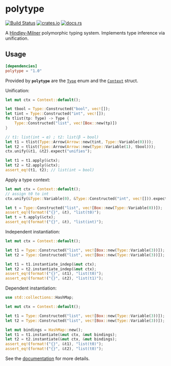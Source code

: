 # polytype

[![Build Status](https://travis-ci.org/lucasem/polytype-rs.svg?branch=master)](https://travis-ci.org/lucasem/polytype-rs)
[![crates.io](https://img.shields.io/crates/v/polytype.svg)](https://crates.io/crates/polytype)
[![docs.rs](https://docs.rs/polytype/badge.svg)](https://docs.rs/polytype)

A [Hindley-Milner](https://wikipedia.org/wiki/Hindley–Milner_type_system) polymorphic typing system.
Implements type inference via unification.

## Usage

```toml
[dependencies]
polytype = "1.0"
```

Provided by **`polytype`** are the
[`Type`](https://docs.rs/polytype/1.0.4/polytype/enum.Type.html) enum and
the [`Context`](https://docs.rs/polytype/1.0.4/polytype/struct.Context.html)
struct.

Unification:

```rust
let mut ctx = Context::default();

let tbool = Type::Constructed("bool", vec![]);
let tint = Type::Constructed("int", vec![]);
fn tlist(tp: Type) -> Type {
    Type::Constructed("list", vec![Box::new(tp)])
}

// t1: list(int → α) ; t2: list(β → bool)
let t1 = tlist(Type::Arrow(Arrow::new(tint, Type::Variable(0))));
let t2 = tlist(Type::Arrow(Arrow::new(Type::Variable(1), tbool)));
ctx.unify(&t1, &t2).expect("unifies");

let t1 = t1.apply(&ctx);
let t2 = t2.apply(&ctx);
assert_eq!(t1, t2); // list(int → bool)
```

Apply a type context:

```rust
let mut ctx = Context::default();
// assign t0 to int
ctx.unify(&Type::Variable(0), &Type::Constructed("int", vec![])).expect("unifies");

let t = Type::Constructed("list", vec![Box::new(Type::Variable(0))]);
assert_eq!(format!("{}", &t), "list(t0)");
let t = t.apply(&ctx);
assert_eq!(format!("{}", &t), "list(int)");
```

Independent instantiation:

```rust
let mut ctx = Context::default();

let t1 = Type::Constructed("list", vec![Box::new(Type::Variable(3))]);
let t2 = Type::Constructed("list", vec![Box::new(Type::Variable(3))]);

let t1 = t1.instantiate_indep(&mut ctx);
let t2 = t2.instantiate_indep(&mut ctx);
assert_eq!(format!("{}", &t1), "list(t0)");
assert_eq!(format!("{}", &t2), "list(t1)");
```

Dependent instantiation:

```rust
use std::collections::HashMap;

let mut ctx = Context::default();

let t1 = Type::Constructed("list", vec![Box::new(Type::Variable(3))]);
let t2 = Type::Constructed("list", vec![Box::new(Type::Variable(3))]);

let mut bindings = HashMap::new();
let t1 = t1.instantiate(&mut ctx, &mut bindings);
let t2 = t2.instantiate(&mut ctx, &mut bindings);
assert_eq!(format!("{}", &t1), "list(t0)");
assert_eq!(format!("{}", &t2), "list(t0)");
```

See the [documentation](https://docs.rs/polytype) for more details.
